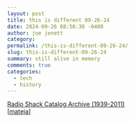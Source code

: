 ```yaml
---
layout: post
title: this is different 09-26-24
date: 2024-09-26 08:58:30 -0400
author: joe jenett
category: 
permalink: /this-is-different-09-26-24/
slug: this-is-different-09-26-24
summary: still alive in memory
comments: true
categories:
  - tech
  - history
---
```

<a title="Radio Shack Catalog Archive (1939-2011)" href="https://www.radioshackcatalogs.com/">Radio Shack Catalog Archive (1939-2011)</a><br>[<a title="source" href="https://pinboard.in/u:mateja">mateja</a>]

<a style="display:none;" href="https://brid.gy/publish/mastodon"><small>(cross-posted to mastodon)</small></a>